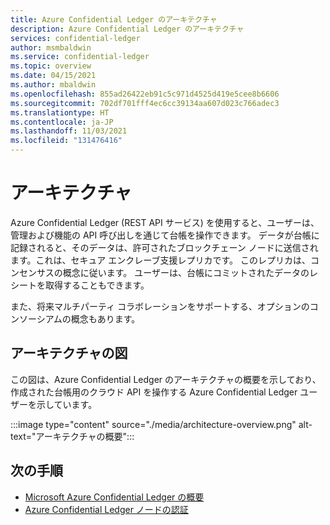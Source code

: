 ```yaml
---
title: Azure Confidential Ledger のアーキテクチャ
description: Azure Confidential Ledger のアーキテクチャ
services: confidential-ledger
author: msmbaldwin
ms.service: confidential-ledger
ms.topic: overview
ms.date: 04/15/2021
ms.author: mbaldwin
ms.openlocfilehash: 855ad26422eb91c5c971d4525d419e5cee8b6606
ms.sourcegitcommit: 702df701fff4ec6cc39134aa607d023c766adec3
ms.translationtype: HT
ms.contentlocale: ja-JP
ms.lasthandoff: 11/03/2021
ms.locfileid: "131476416"
---
```

# <a name="architecture"></a>アーキテクチャ

Azure Confidential Ledger (REST API サービス) を使用すると、ユーザーは、管理および機能の API 呼び出しを通じて台帳を操作できます。  データが台帳に記録されると、そのデータは、許可されたブロックチェーン ノードに送信されます。これは、セキュア エンクレーブ支援レプリカです。 このレプリカは、コンセンサスの概念に従います。 ユーザーは、台帳にコミットされたデータのレシートを取得することもできます。

また、将来マルチパーティ コラボレーションをサポートする、オプションのコンソーシアムの概念もあります。

## <a name="architecture-diagram"></a>アーキテクチャの図

この図は、Azure Confidential Ledger のアーキテクチャの概要を示しており、作成された台帳用のクラウド API を操作する Azure Confidential Ledger ユーザーを示しています。

:::image type="content" source="./media/architecture-overview.png" alt-text="アーキテクチャの概要":::

## <a name="next-steps"></a>次の手順

- [Microsoft Azure Confidential Ledger の概要](overview.md)
- [Azure Confidential Ledger ノードの認証](authenticate-ledger-nodes.md)
